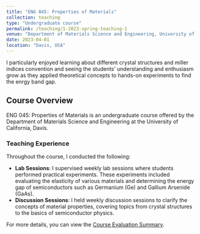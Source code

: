 ```yaml
---
title: "ENG 045: Properties of Materials"
collection: teaching
type: "Undergraduate course"
permalink: /teaching/1-2023-spring-teaching-1
venue: "Department of Materials Science and Engineering, University of California Davis"
date: 2023-04-01
location: "Davis, USA"
---
```


I particularly enjoyed learning about different crystal structures and miller indices convention and seeing the students' understanding and enthusiasm grow as they applied theoretical concepts to hands-on experiments to find the enrgy band gap.


## Course Overview

ENG 045: Properties of Materials is an undergraduate course offered by the Department of Materials Science and Engineering at the University of California, Davis.

### Teaching Experience

Throughout the course, I conducted the following:

- **Lab Sessions**: I supervised weekly lab sessions where students performed practical experiments. These experiments included evaluating the elasticity of various materials and determining the energy gap of semiconductors such as Germanium (Ge) and Gallium Arsenide (GaAs).
- **Discussion Sessions**: I held weekly discussion sessions to clarify the concepts of material properties, covering topics from crystal structures to the basics of semiconductor physics.

For more details, you can view the [Course Evaluation Summary](/files/eng045_spring.pdf).
